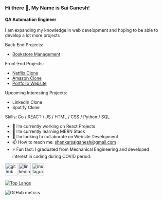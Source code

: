 ### Hi there 👋, My Name is Sai Ganesh!
#### QA Automation Engineer
I am expanding my knowledge in web development and hoping to be able to develop a lot more projects

Back-End Projects:
- [Bookstore Management](https://github.com/ssaiganesh/go-book-management-system)

Front-End Projects:

- [Netflix Clone](https://netflix-clone-e74dd.web.app/)
- [Amazon Clone](https://ecommerce-4d68b.web.app/)
- [Portfolio Website](https://saiganesh-portfolio.web.app/)

Upcoming Interesting Projects:
- LinkedIn Clone 
- Spotify Clone 


Skills: Go / REACT / JS / HTML / CSS / Python / SQL

- 🔭 I’m currently working on React Projects 
- 🌱 I’m currently learning MERN Stack 
- 👯 I’m looking to collaborate on Website Development 
- 📫 How to reach me: shankarsaiganesh@gmail.com 
- ⚡ Fun fact: I graduated from Mechanical Engineering and developed interest in coding during COVID period.  


[<img src='https://cdn.jsdelivr.net/npm/simple-icons@3.0.1/icons/github.svg' alt='github' height='40'>](https://github.com/ssaiganesh)  [<img src='https://cdn.jsdelivr.net/npm/simple-icons@3.0.1/icons/linkedin.svg' alt='linkedin' height='40'>](https://www.linkedin.com/in/shankarsaiganesh/)  [<img src='https://cdn.jsdelivr.net/npm/simple-icons@3.0.1/icons/instagram.svg' alt='instagram' height='40'>](https://www.instagram.com/saiganeshrs/)  

[![Top Langs](https://github-readme-stats.vercel.app/api/top-langs/?username=ssaiganesh)](https://github.com/anuraghazra/github-readme-stats)

![GitHub metrics](https://metrics.lecoq.io/ssaiganesh)  

